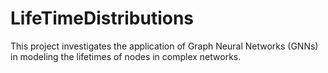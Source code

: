 # LifeTimeDistributions
This project investigates the application of  Graph Neural Networks (GNNs) in modeling the lifetimes of  nodes in complex networks. 
